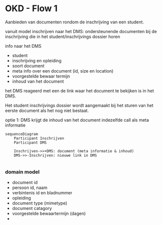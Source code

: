 # OKD - Flow 1
Aanbieden van documenten rondom de inschrijving van een student.

vanuit model inschrijven naar het DMS: ondersteunende documenten bij de inschrijving die in het student/inschrijvings dossier horen

info naar het DMS
- student
- inschrijving en opleiding
- soort document
- meta info over een document (id, size en location)
- voorgestelde bewaar termijn
- inhoud van het document

het DMS reageerd met een de link waar het document te bekijken is in het DMS.

Het student inschrijvings dossier wordt aangemaakt bij het sturen van het eerste document als het nog niet bestaat.


optie 1:
DMS krijgt de inhoud van het document indezelfde call als meta informatie

```mermaid
sequenceDiagram
    Participant Inschrijven
    Participant DMS

    Inschrijven->>+DMS: document (meta informatie & inhoud)
    DMS->>-Inschrijven: nieuwe link in DMS


```

### domain model
- document id
- persoon id, naam
- verbintenis id en bladnummer
- opleiding
- document type (mimetype)
- document catagory
- voorgestelde bewaartermijn (dagen)
- 
